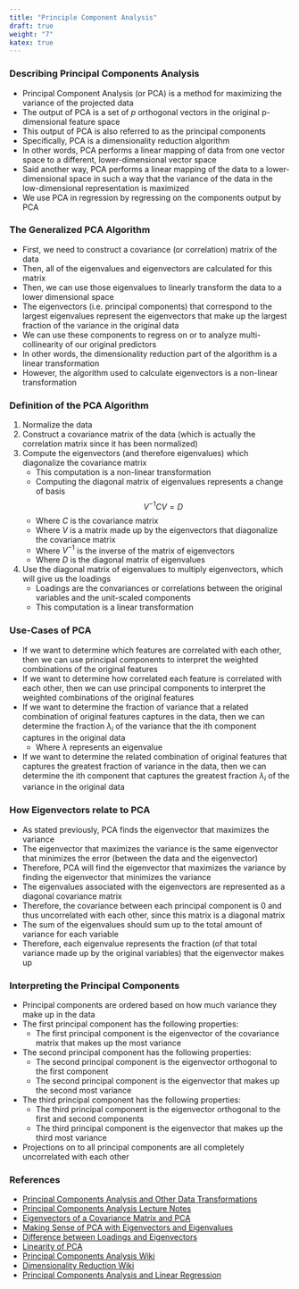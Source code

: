 ```yaml
---
title: "Principle Component Analysis"
draft: true
weight: "7"
katex: true
---
```


### Describing Principal Components Analysis
- Principal Component Analysis (or PCA) is a method for maximizing the variance of the projected data
- The output of PCA is a set of $p$ orthogonal vectors in the original p-dimensional feature space
- This output of PCA is also referred to as the principal components
- Specifically, PCA is a dimensionality reduction algorithm
- In other words, PCA performs a linear mapping of data from one vector space to a different, lower-dimensional vector space
- Said another way, PCA performs a linear mapping of the data to a lower-dimensional space in such a way that the variance of the data in the low-dimensional representation is maximized
- We use PCA in regression by regressing on the components output by PCA

### The Generalized PCA Algorithm
- First, we need to construct a covariance (or correlation) matrix of the data
- Then, all of the eigenvalues and eigenvectors are calculated for this matrix
- Then, we can use those eigenvalues to linearly transform the data to a lower dimensional space
- The eigenvectors (i.e. principal components) that correspond to the largest eigenvalues represent the eigenvectors that make up the largest fraction of the variance in the original data
- We can use these components to regress on or to analyze multi-collinearity of our original predictors
- In other words, the dimensionality reduction part of the algorithm is a linear transformation
- However, the algorithm used to calculate eigenvectors is a non-linear transformation

### Definition of the PCA Algorithm
1. Normalize the data
2. Construct a covariance matrix of the data (which is actually the correlation matrix since it has been normalized)
3. Compute the eigenvectors (and therefore eigenvalues) which diagonalize the covariance matrix
	- This computation is a non-linear transformation
	- Computing the diagonal matrix of eigenvalues represents a change of basis
	$$ V^{-1}CV = D $$
	- Where $C$ is the covariance matrix
	- Where $V$ is a matrix made up by the eigenvectors that diagonalize the covariance matrix
	- Where $V^{-1}$ is the inverse of the matrix of eigenvectors
	- Where $D$ is the diagonal matrix of eigenvalues
4. Use the diagonal matrix of eigenvalues to multiply eigenvectors, which will give us the loadings
	- Loadings are the convariances or correlations between the original variables and the unit-scaled components
	- This computation is a linear transformation

### Use-Cases of PCA
- If we want to determine which features are correlated with each other, then we can use principal components to interpret the weighted combinations of the original features
- If we want to determine how correlated each feature is correlated with each other, then we can use principal components to interpret the weighted combinations of the original features
- If we want to determine the fraction of variance that a related combination of original features captures in the data, then we can determine the fraction $\lambda_{i}$ of the variance that the ith component captures in the original data
	- Where $\lambda$ represents an eigenvalue
- If we want to determine the related combination of original features that captures the greatest fraction of variance in the data, then we can determine the ith component that captures the greatest fraction $\lambda_{i}$ of the variance in the original data

### How Eigenvectors relate to PCA
- As stated previously, PCA finds the eigenvector that maximizes the variance
- The eigenvector that maximizes the variance is the same eigenvector that minimizes the error (between the data and the eigenvector)
- Therefore, PCA will find the eigenvector that maximizes the variance by finding the eigenvector that minimizes the variance
- The eigenvalues associated with the eigenvectors are represented as a diagonal covariance matrix
- Therefore, the covariance between each principal component is 0 and thus uncorrelated with each other, since this matrix is a diagonal matrix
- The sum of the eigenvalues should sum up to the total amount of variance for each variable
- Therefore, each eigenvalue represents the fraction (of that total variance made up by the original variables) that the eigenvector makes up

### Interpreting the Principal Components
- Principal components are ordered based on how much variance they make up in the data
- The first principal component has the following properties:
	- The first principal component is the eigenvector of the covariance matrix that makes up the most variance
- The second principal component has the following properties:
	- The second principal component is the eigenvector orthogonal to the first component
	- The second principal component is the eigenvector that makes up the second most variance
- The third principal component has the following properties:
	- The third principal component is the eigenvector orthogonal to the first and second components
	- The third principal component is the eigenvector that makes up the third most variance
- Projections on to all principal components are all completely uncorrelated with each other

### References
- [Principal Components Analysis and Other Data Transformations](https://www.stat.cmu.edu/~cshalizi/350/2008/lectures/10/lecture-10.pdf)
- [Principal Components Analysis Lecture Notes](https://www.stat.cmu.edu/~cshalizi/uADA/12/lectures/ch18.pdf)
- [Eigenvectors of a Covariance Matrix and PCA](https://math.stackexchange.com/questions/23596/why-is-the-eigenvector-of-a-covariance-matrix-equal-to-a-principal-component)
- [Making Sense of PCA with Eigenvectors and Eigenvalues](https://stats.stackexchange.com/questions/2691/making-sense-of-principal-component-analysis-eigenvectors-eigenvalues)
- [Difference between Loadings and Eigenvectors](https://stats.stackexchange.com/questions/143905/loadings-vs-eigenvectors-in-pca-when-to-use-one-or-another)
- [Linearity of PCA](https://stats.stackexchange.com/questions/290750/linearity-of-pca)
- [Principal Components Analysis Wiki](https://en.wikipedia.org/wiki/Principal_component_analysis)
- [Dimensionality Reduction Wiki](https://en.wikipedia.org/wiki/Dimensionality_reduction#Principal_component_analysis_(PCA))
- [Principal Components Analysis and Linear Regression](https://shankarmsy.github.io/posts/pca-vs-lr.html)
